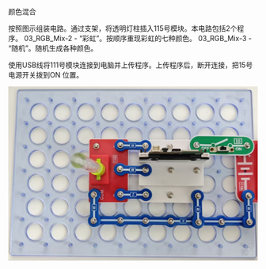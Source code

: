 颜色混合

按照图示组装电路。通过支架，将透明灯柱插入115号模块。本电路包括2个程序。
03_RGB_Mix-2 - “彩虹”。按顺序重现彩虹的七种颜色。
03_RGB_Mix-3 - “随机”。随机生成各种颜色。

使用USB线将111号模块连接到电脑并上传程序。上传程序后，断开连接，把15号电源开关拨到ON
位置。

![](062p1.jpg)